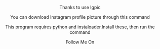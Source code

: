 <p align="center">
Thanks to use Igpic
</p>
<p align="center">
You can download Instagram profile picture through this command
</p>
<p align="center">
This program requires python and instaloader.Install these, then run the command
</p>

<p align="center">
  Follow Me On
</p>
<p align="center">
    <a href="https://twitter.com/ArghyaS1121">
         <img src="https://en.m.wikipedia.org/wiki/File:Logo_of>
     </a>
         <a href="https://instagram.com/annewbieeditor">
                 <img src="https://en.m.wikipedia.org/wiki/File>
 </p>
